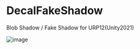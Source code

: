 # DecalFakeShadow

Blob Shadow / Fake Shadow for URP12(Unity2021)

![image](https://user-images.githubusercontent.com/57246289/202939728-7e953744-3027-43f2-b39e-61908bb2d6fe.png)
